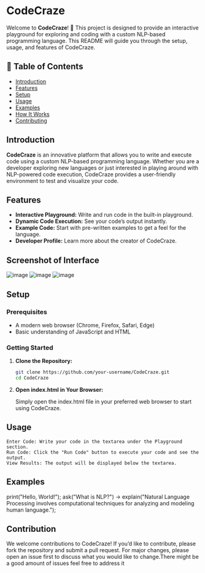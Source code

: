 # CodeCraze

Welcome to **CodeCraze**! 🎉 This project is designed to provide an interactive playground for exploring and coding with a custom NLP-based programming language. This README will guide you through the setup, usage, and features of CodeCraze.

## 📝 Table of Contents

- [Introduction](#introduction)
- [Features](#features)
- [Setup](#setup)
- [Usage](#usage)
- [Examples](#examples)
- [How It Works](#how-it-works)
- [Contributing](#contributing)

## Introduction

**CodeCraze** is an innovative platform that allows you to write and execute code using a custom NLP-based programming language. Whether you are a developer exploring new languages or just interested in playing around with NLP-powered code execution, CodeCraze provides a user-friendly environment to test and visualize your code.

## Features

- **Interactive Playground:** Write and run code in the built-in playground.
- **Dynamic Code Execution:** See your code’s output instantly.
- **Example Code:** Start with pre-written examples to get a feel for the language.
- **Developer Profile:** Learn more about the creator of CodeCraze.

## Screenshot of Interface
![image](https://github.com/user-attachments/assets/bfa6da04-cfaf-48e2-be0b-db07519022fe)
![image](https://github.com/user-attachments/assets/f6ba004e-31e3-4f49-9676-53eee21e3e4f)
![image](https://github.com/user-attachments/assets/2127d349-2e8b-4ea8-ae79-1e1123f4b4d9)

## Setup

### Prerequisites

- A modern web browser (Chrome, Firefox, Safari, Edge)
- Basic understanding of JavaScript and HTML

### Getting Started

1. **Clone the Repository:**

   ```bash
   git clone https://github.com/your-username/CodeCraze.git
   cd CodeCraze
   
2. **Open index.html in Your Browser:**

   Simply open the index.html file in your preferred web browser to start using CodeCraze.

## Usage
    Enter Code: Write your code in the textarea under the Playground section.
    Run Code: Click the "Run Code" button to execute your code and see the output.
    View Results: The output will be displayed below the textarea.

## Examples
print("Hello, World!");
ask("What is NLP?") -> explain("Natural Language Processing involves computational techniques for analyzing and modeling human language.");

## Contribution
We welcome contributions to CodeCraze! If you’d like to contribute, please fork the repository and submit a pull request. For major changes, please open an issue first to discuss what you would like to change.There might be a good amount of issues feel free to address it
   
